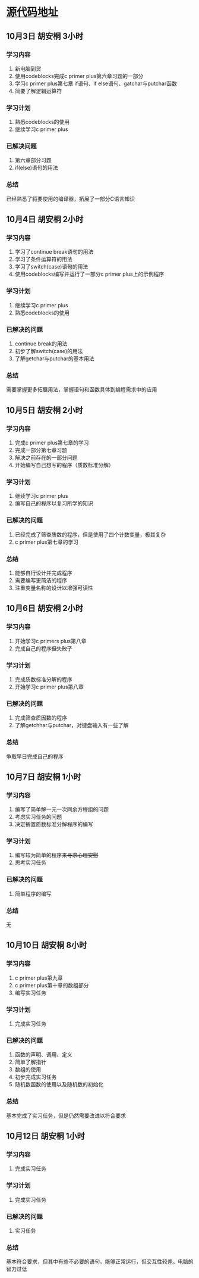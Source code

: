 # [源代码地址](https://github.com/antongHU/HUST_MeituanClub_2018_DR/tree/master/IT-计卓1801-胡安桐) 
## 10月3日 胡安桐 3小时
### 学习内容
1. 新电脑到货
2. 使用codeblocks完成c primer plus第六章习题的一部分
3. 学习c primer plus第七章 if语句、if else语句、gatchar与putchar函数
4. 简要了解逻辑运算符
### 学习计划
1. 熟悉codeblocks的使用
2. 继续学习c primer plus
### 已解决问题
1. 第六章部分习题
2. if(else)语句的用法
### 总结
已经熟悉了将要使用的编译器，拓展了一部分C语言知识
## 10月4日 胡安桐 2小时
### 学习内容
1. 学习了continue break语句的用法
2. 学习了条件运算符的用法
3. 学习了switch(case)语句的用法
4. 使用codeblocks编写并运行了一部分c primer plus上的示例程序
### 学习计划
1. 继续学习c primer plus
2. 熟悉codeblocks的使用
### 已解决的问题
1. continue break的用法
2. 初步了解switch(case)的用法
3. 了解getchar与putchar的基本用法
### 总结
需要掌握更多拓展用法，掌握语句和函数具体到编程需求中的应用
## 10月5日 胡安桐 2小时
### 学习内容
1. 完成c primer plus第七章的学习
2. 完成一部分第七章习题
3. 解决之前存在的一部分问题
4. 开始编写自己想写的程序（质数标准分解）
### 学习计划
1. 继续学习c primer plus
2. 编写自己的程序以复习所学的知识
### 已解决的问题
1. 已经完成了筛查质数的程序，但是使用了四个计数变量，极其复杂
2. c primer plus第七章的学习
### 总结
1. 能够自行设计并完成程序
2. 需要编写更简洁的程序
3. 注重变量名称的设计以增强可读性
## 10月6日 胡安桐 2小时
### 学习内容
1. 开始学习c primers plus第八章
2. 完成自己的程序~~但失败了~~
### 学习计划
1. 完成质数标准分解的程序
2. 开始学习c primer plus第八章
### 已解决的问题
1. 完成筛查质因数的程序
2. 了解getchhar与putchar，对键盘输入有一些了解
### 总结
争取早日完成自己的程序
## 10月7日 胡安桐 1小时
### 学习内容
1. 编写了简单解一元一次同余方程组的问题
2. 考虑实习任务的问题
3. 决定搁置质数标准分解程序的编写
### 学习计划
1. 编写较为简单的程序~~来寻求心理安慰~~
2. 思考实习任务
### 已解决的问题
1. 简单程序的编写
### 总结
无
## 10月10日 胡安桐 8小时
### 学习内容
1. c primer plus第九章
2. c primer plus第十章的数组部分
3. 编写实习任务
### 学习计划
1. 完成实习任务
### 已解决的问题
1. 函数的声明、调用、定义
2. 简单了解指针
3. 数组的使用
4. 初步完成实习任务
5. 随机数函数的使用以及随机数的初始化
### 总结
基本完成了实习任务，但是仍然需要改进以符合要求
## 10月12日 胡安桐 1小时
### 学习内容
1. 完成实习任务
### 学习计划
1. 完成实习任务
### 已解决的问题
1. 实习任务
### 总结
基本符合要求，但其中有些不必要的语句。能够正常运行，但交互性较差。电脑的智力过低

